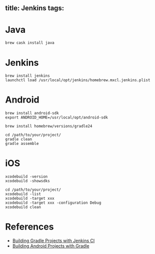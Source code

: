 title: Jenkins
tags:
---

# Java

```
brew cask install java
```

# Jenkins

```
brew install jenkins
launchctl load /usr/local/opt/jenkins/homebrew.mxcl.jenkins.plist
```

# Android

```
brew install android-sdk
export ANDROID_HOME=/usr/local/opt/android-sdk

brew install homebrew/versions/gradle24

cd /path/to/your/project/
gradle clean
gradle assemble
```

# iOS

```
xcodebuild -version
xcodebuild -showsdks

cd /path/to/your/project/
xcodebuild -list
xcodebuild -target xxx
xcodebuild -target xxx -configuration Debug
xcodebuild clean
```

# References
- [Building Gradle Projects with Jenkins CI](https://github.com/codepath/android_guides/wiki/Building-Gradle-Projects-with-Jenkins-CI)
- [Building Android Projects with Gradle](https://spring.io/guides/gs/gradle-android/)
